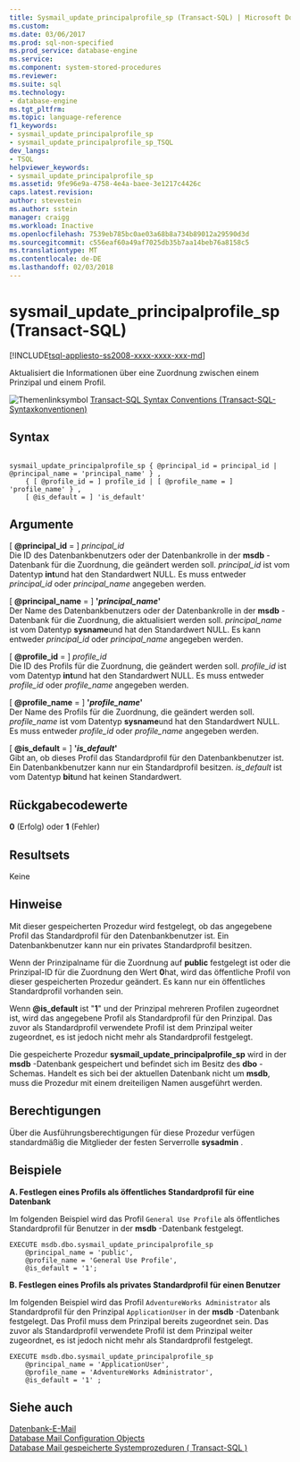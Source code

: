 ```yaml
---
title: Sysmail_update_principalprofile_sp (Transact-SQL) | Microsoft Docs
ms.custom: 
ms.date: 03/06/2017
ms.prod: sql-non-specified
ms.prod_service: database-engine
ms.service: 
ms.component: system-stored-procedures
ms.reviewer: 
ms.suite: sql
ms.technology:
- database-engine
ms.tgt_pltfrm: 
ms.topic: language-reference
f1_keywords:
- sysmail_update_principalprofile_sp
- sysmail_update_principalprofile_sp_TSQL
dev_langs:
- TSQL
helpviewer_keywords:
- sysmail_update_principalprofile_sp
ms.assetid: 9fe96e9a-4758-4e4a-baee-3e1217c4426c
caps.latest.revision: 
author: stevestein
ms.author: sstein
manager: craigg
ms.workload: Inactive
ms.openlocfilehash: 7539eb785bc0ae03a68b8a734b89012a29590d3d
ms.sourcegitcommit: c556eaf60a49af7025db35b7aa14beb76a8158c5
ms.translationtype: MT
ms.contentlocale: de-DE
ms.lasthandoff: 02/03/2018
---
```

# <a name="sysmailupdateprincipalprofilesp-transact-sql"></a>sysmail_update_principalprofile_sp (Transact-SQL)
[!INCLUDE[tsql-appliesto-ss2008-xxxx-xxxx-xxx-md](../../includes/tsql-appliesto-ss2008-xxxx-xxxx-xxx-md.md)]

  Aktualisiert die Informationen über eine Zuordnung zwischen einem Prinzipal und einem Profil.  
  
 ![Themenlinksymbol](../../database-engine/configure-windows/media/topic-link.gif "Topic link icon") [Transact-SQL Syntax Conventions (Transact-SQL-Syntaxkonventionen)](../../t-sql/language-elements/transact-sql-syntax-conventions-transact-sql.md)  
  
## <a name="syntax"></a>Syntax  
  
```  
  
sysmail_update_principalprofile_sp { @principal_id = principal_id | @principal_name = 'principal_name' } ,  
    { [ @profile_id = ] profile_id | [ @profile_name = ] 'profile_name' } ,  
    [ @is_default = ] 'is_default'  
```  
  
## <a name="arguments"></a>Argumente  
 [ **@principal_id** = ] *principal_id*  
 Die ID des Datenbankbenutzers oder der Datenbankrolle in der **msdb** -Datenbank für die Zuordnung, die geändert werden soll. *principal_id* ist vom Datentyp **int**und hat den Standardwert NULL. Es muss entweder *principal_id* oder *principal_name* angegeben werden.  
  
 [ **@principal_name** = ] **'***principal_name***'**  
 Der Name des Datenbankbenutzers oder der Datenbankrolle in der **msdb** -Datenbank für die Zuordnung, die aktualisiert werden soll. *principal_name* ist vom Datentyp **sysname**und hat den Standardwert NULL. Es kann entweder *principal_id* oder *principal_name* angegeben werden.  
  
 [ **@profile_id** = ] *profile_id*  
 Die ID des Profils für die Zuordnung, die geändert werden soll. *profile_id* ist vom Datentyp **int**und hat den Standardwert NULL. Es muss entweder *profile_id* oder *profile_name* angegeben werden.  
  
 [ **@profile_name** = ] **'***profile_name***'**  
 Der Name des Profils für die Zuordnung, die geändert werden soll. *profile_name* ist vom Datentyp **sysname**und hat den Standardwert NULL. Es muss entweder *profile_id* oder *profile_name* angegeben werden.  
  
 [ **@is_default** = ] **'***is_default***'**  
 Gibt an, ob dieses Profil das Standardprofil für den Datenbankbenutzer ist. Ein Datenbankbenutzer kann nur ein Standardprofil besitzen. *is_default* ist vom Datentyp **bit**und hat keinen Standardwert.  
  
## <a name="return-code-values"></a>Rückgabecodewerte  
 **0** (Erfolg) oder **1** (Fehler)  
  
## <a name="result-sets"></a>Resultsets  
 Keine  
  
## <a name="remarks"></a>Hinweise  
 Mit dieser gespeicherten Prozedur wird festgelegt, ob das angegebene Profil das Standardprofil für den Datenbankbenutzer ist. Ein Datenbankbenutzer kann nur ein privates Standardprofil besitzen.  
  
 Wenn der Prinzipalname für die Zuordnung auf **public** festgelegt ist oder die Prinzipal-ID für die Zuordnung den Wert **0**hat, wird das öffentliche Profil von dieser gespeicherten Prozedur geändert. Es kann nur ein öffentliches Standardprofil vorhanden sein.  
  
 Wenn  **@is_default**  ist "**1**" und der Prinzipal mehreren Profilen zugeordnet ist, wird das angegebene Profil als Standardprofil für den Prinzipal. Das zuvor als Standardprofil verwendete Profil ist dem Prinzipal weiter zugeordnet, es ist jedoch nicht mehr als Standardprofil festgelegt.  
  
 Die gespeicherte Prozedur **sysmail_update_principalprofile_sp** wird in der **msdb** -Datenbank gespeichert und befindet sich im Besitz des **dbo** -Schemas. Handelt es sich bei der aktuellen Datenbank nicht um **msdb**, muss die Prozedur mit einem dreiteiligen Namen ausgeführt werden.  
  
## <a name="permissions"></a>Berechtigungen  
 Über die Ausführungsberechtigungen für diese Prozedur verfügen standardmäßig die Mitglieder der festen Serverrolle **sysadmin** .  
  
## <a name="examples"></a>Beispiele  
 **A. Festlegen eines Profils als öffentliches Standardprofil für eine Datenbank**  
  
 Im folgenden Beispiel wird das Profil `General Use Profile` als öffentliches Standardprofil für Benutzer in der **msdb** -Datenbank festgelegt.  
  
```  
EXECUTE msdb.dbo.sysmail_update_principalprofile_sp  
    @principal_name = 'public',  
    @profile_name = 'General Use Profile',  
    @is_default = '1';  
```  
  
 **B. Festlegen eines Profils als privates Standardprofil für einen Benutzer**  
  
 Im folgenden Beispiel wird das Profil `AdventureWorks Administrator` als Standardprofil für den Prinzipal `ApplicationUser` in der **msdb** -Datenbank festgelegt. Das Profil muss dem Prinzipal bereits zugeordnet sein. Das zuvor als Standardprofil verwendete Profil ist dem Prinzipal weiter zugeordnet, es ist jedoch nicht mehr als Standardprofil festgelegt.  
  
```  
EXECUTE msdb.dbo.sysmail_update_principalprofile_sp  
    @principal_name = 'ApplicationUser',  
    @profile_name = 'AdventureWorks Administrator',  
    @is_default = '1' ;  
```  
  
## <a name="see-also"></a>Siehe auch  
 [Datenbank-E-Mail](../../relational-databases/database-mail/database-mail.md)   
 [Database Mail Configuration Objects](../../relational-databases/database-mail/database-mail-configuration-objects.md)   
 [Database Mail gespeicherte Systemprozeduren &#40; Transact-SQL &#41;](../../relational-databases/system-stored-procedures/database-mail-stored-procedures-transact-sql.md)  
  
  
